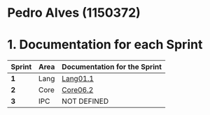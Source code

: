 **Pedro Alves** (1150372)
===============================

# 1. Documentation for each Sprint


|Sprint  | Area | Documentation for the Sprint |
|--------|------|------------------------------|
| **1**  | Lang | [Lang01.1](sp1)	           |
| **2**  | Core | [Core06.2](sp2)      		   |																				
| **3**  | IPC 	| NOT DEFINED                  |																			
